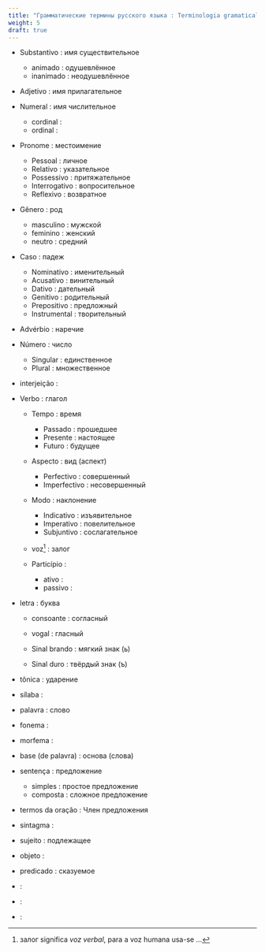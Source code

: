 ```yaml
---
title: "Грамматические термины русского языка : Terminologia gramatical da língua russa"
weight: 5
draft: true
---
```


- Substantivo : имя существительное
    - animado : одушевлённое
    - inanimado : неодушевлённое
- Adjetivo : имя прилагательное
- Numeral : имя числительное
    - cordinal :
    - ordinal :
- Pronome : местоимение
  - Pessoal : личное
  - Relativo : указательное
  - Possessivo : притяжательное
  - Interrogativo : вопросительное
  - Reflexivo : возвратное
- Gênero : род
  - masculino : мужской
  - feminino : женский
  - neutro : средний
- Caso : падеж
  - Nominativo : именительный
  - Acusativo : винительный
  - Dativo : дательный
  - Genitivo : родительный
  - Prepositivo : предложный
  - Instrumental : творительный
- Advérbio : наречие
- Número : число
  - Singular : единственное
  - Plural : множественное  
- interjeição :
- Verbo : глагол
  - Tempo : время
    - Passado : прошедшее
    - Presente : настоящее
    - Futuro : будущее
  - Aspecto : вид (аспект)
    - Perfectivo : совершенный
    - Imperfectivo : несовершенный
  - Modo : наклонение
    - Indicativo : изъявительное
    - Imperativo : повелительное
    - Subjuntivo : сослагательное
  - voz[^1] : залог

  - Particípio : 
    - ativo :
    - passivo :  

- letra : буква
    - consoante : согласный
    - vogal : гласный

    - Sinal brando : мягкий знак (ь)
    - Sinal duro : твёрдый знак (ъ)

- tônica : ударение
- sílaba : 

- palavra : слово
- fonema :
- morfema :
- base (de palavra) : основа (слова)
- sentença : предложение
    - simples : простое предложение 
    - composta : сложное предложение
- termos da oração : Член предложения
- sintagma : 

- sujeito : подлежащее
- objeto :
- predicado : сказуемое
- :
- :
- :



[^1]: залог significa *voz verbal*, para a voz humana usa-se ...